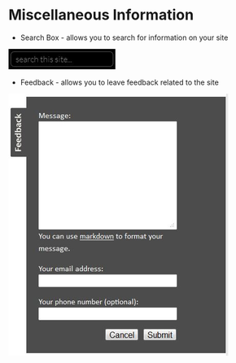 # Miscellaneous Information
 
* Search Box - allows you to search for information on your site

![Alt Text](images/searchthissite.JPG "")

* Feedback - allows you to leave feedback related to the site

![Alt Text](images/Feedback.JPG "")
